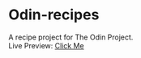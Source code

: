 # Odin-recipes
A recipe project for The Odin Project. <br>
Live Preview: [Click Me](https://drakonxxi.github.io/Odin-recipes/)
